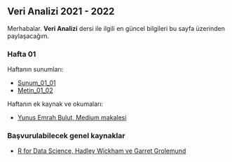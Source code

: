 ## Veri Analizi 2021 - 2022
  
Merhabalar. **Veri Analizi** dersi ile ilgili en güncel bilgileri bu sayfa üzerinden paylaşacağım.  
  
### Hafta 01
  
Haftanın sunumları:

+ [Sunum_01_01](Hafta_01/sunum_01_neden_veri_bilimi.html)
+ [Metin_01_02](Hafta_01/)

Haftanın ek kaynak ve okumaları:

+ [Yunus Emrah Bulut, Medium makalesi](https://medium.com/datajarlabs/veri-bilimi-nedir-ve-nasıl-öğrenilebilir-b5ff8c581bbc)

### Başvurulabilecek genel kaynaklar

+ [R for Data Science, Hadley Wickham ve Garret Grolemund](https://r4ds.had.co.nz)
